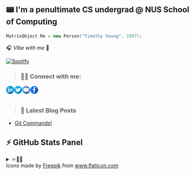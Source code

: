 ## 📟 I'm a penultimate CS undergrad @ NUS School of Computing 

```cpp
MatrixObject Me = new Person("Timothy Young", 1997);
```
🎧 _Vibe with me_ 🎺

[![Spotify](https://spotify-stats-timothyoung97.vercel.app/api/spotify)](https://open.spotify.com/user/31qd72w5v25ss2gn6tpaoaenqfru)


> ### 🤝🏼 Connect with me:

[<img align="left" alt="Timothyoung | LinkedIn" width="22px" src="public\linkedin.png" />][linkedin]
[<img align="left" alt="Timothyoung | Twitter" width="22px" src="public\twitter.png" />][twitter]
[<img align="left" alt="Timothyoung | Email" width="22px" src="public\email.png" />][email]
[<img align="left" alt="Timothyoung | Facebook" width="22px" src="public\facebook.png" />][facebook]

<br />
<br />

> ### 📕 Latest Blog Posts

<!-- BLOG-POST-LIST:START -->
- [Git Commands!](https://dev.to/timothyoung97/git-commands-3pkh)
<!-- BLOG-POST-LIST:END -->

## ⚡ GitHub Stats Panel

<details>
  <summary>♾️📶🆙</summary>

  <h4><i>Recent Activities</i></h2>

<!--START_SECTION:activity-->
1. ❗️ Opened issue [#6](https://github.com/Timothyoung97/Timothyoung97/issues/6) in [Timothyoung97/Timothyoung97](https://github.com/Timothyoung97/Timothyoung97)
2. 💪 Opened PR [#406](https://github.com/CS3247-Game-Development-Team-6/Doodles/pull/406) in [CS3247-Game-Development-Team-6/Doodles](https://github.com/CS3247-Game-Development-Team-6/Doodles)
3. 💪 Opened PR [#403](https://github.com/CS3247-Game-Development-Team-6/Doodles/pull/403) in [CS3247-Game-Development-Team-6/Doodles](https://github.com/CS3247-Game-Development-Team-6/Doodles)
4. ❗️ Closed issue [#386](https://github.com/CS3247-Game-Development-Team-6/Doodles/issues/386) in [CS3247-Game-Development-Team-6/Doodles](https://github.com/CS3247-Game-Development-Team-6/Doodles)
5. 🗣 Commented on [#386](https://github.com/CS3247-Game-Development-Team-6/Doodles/issues/386) in [CS3247-Game-Development-Team-6/Doodles](https://github.com/CS3247-Game-Development-Team-6/Doodles)
<!--END_SECTION:activity-->

---

<h4><i>General Stats</i></h2>

  <p align="center">
    <code><img align="center" src="https://github-readme-stats.vercel.app/api?username=Timothyoung97&count_private=true&show_icons=true&theme=blue-green" /></code>
    <code><img align="center" src="https://github-readme-stats.vercel.app/api/top-langs/?username=Timothyoung97&theme=blue-green&count_private=true" /></code>
  </p>  

---

<h4><i>Activity</i></h2>

  <p align="center">
    <code><img align="center" src="http://github-readme-streak-stats.herokuapp.com?user=Timothyoung97&theme=chartreuse-dark&date_format=M%20j%5B%2C%20Y%5D" /></code>
  </p>  

---

<h4><i>Contribution Graph</i></h2>

  <p align="center">
    <code><img align="center" src="./profile-3d-contrib/profile-night-green.svg" /></code>
  </p>  

---

<h4><i>Wakatime Stats</i></h2>
    
<!--START_SECTION:waka-->
![Code Time](http://img.shields.io/badge/Code%20Time-599%20hrs%2022%20mins-blue)

![Profile Views](http://img.shields.io/badge/Profile%20Views-1-blue)

![Lines of code](https://img.shields.io/badge/From%20Hello%20World%20I%27ve%20Written-98.6%20million%20lines%20of%20code-blue)

**🐱 My GitHub Data** 

> 📦 2.1 MB Used in GitHub's Storage 
 > 
> 🏆 269 Contributions in the Year 2023
 > 
> 💼 Opted to Hire
 > 
> 📜 23 Public Repositories 
 > 
> 🔑 21 Private Repositories 
 > 
**I'm a Night 🦉** 

```text
🌞 Morning                281 commits         █░░░░░░░░░░░░░░░░░░░░░░░░   04.00 % 
🌆 Daytime                2609 commits        █████████░░░░░░░░░░░░░░░░   37.14 % 
🌃 Evening                2522 commits        █████████░░░░░░░░░░░░░░░░   35.91 % 
🌙 Night                  1612 commits        ██████░░░░░░░░░░░░░░░░░░░   22.95 % 
```
📅 **I'm Most Productive on Saturday** 

```text
Monday                   799 commits         ███░░░░░░░░░░░░░░░░░░░░░░   11.38 % 
Tuesday                  1216 commits        ████░░░░░░░░░░░░░░░░░░░░░   17.31 % 
Wednesday                900 commits         ███░░░░░░░░░░░░░░░░░░░░░░   12.81 % 
Thursday                 484 commits         ██░░░░░░░░░░░░░░░░░░░░░░░   06.89 % 
Friday                   1130 commits        ████░░░░░░░░░░░░░░░░░░░░░   16.09 % 
Saturday                 1483 commits        █████░░░░░░░░░░░░░░░░░░░░   21.11 % 
Sunday                   1012 commits        ████░░░░░░░░░░░░░░░░░░░░░   14.41 % 
```


📊 **This Week I Spent My Time On** 

```text
🕑︎ Time Zone: Asia/Singapore

💬 Programming Languages: 
C++                      1 hr 34 mins        █████████████████░░░░░░░░   69.06 % 
Makefile                 27 mins             █████░░░░░░░░░░░░░░░░░░░░   20.22 % 
JSON                     7 mins              █░░░░░░░░░░░░░░░░░░░░░░░░   05.84 % 
Git Config               5 mins              █░░░░░░░░░░░░░░░░░░░░░░░░   04.13 % 
Objective-C              0 secs              ░░░░░░░░░░░░░░░░░░░░░░░░░   00.56 % 

🔥 Editors: 
VS Code                  2 hrs 16 mins       █████████████████████████   100.00 % 

🐱‍💻 Projects: 
VulkanProject            1 hr 57 mins        █████████████████████░░░░   85.98 % 
Vulkan                   19 mins             ████░░░░░░░░░░░░░░░░░░░░░   14.02 % 

💻 Operating System: 
Mac                      1 hr 51 mins        ████████████████████░░░░░   81.73 % 
Linux                    24 mins             █████░░░░░░░░░░░░░░░░░░░░   18.27 % 
```

**I Mostly Code in C++** 

```text
C++                      7 repos             █████░░░░░░░░░░░░░░░░░░░░   21.88 % 
Python                   5 repos             ████░░░░░░░░░░░░░░░░░░░░░   15.62 % 
C#                       4 repos             ███░░░░░░░░░░░░░░░░░░░░░░   12.50 % 
HTML                     2 repos             ██░░░░░░░░░░░░░░░░░░░░░░░   06.25 % 
Jupyter Notebook         2 repos             ██░░░░░░░░░░░░░░░░░░░░░░░   06.25 % 
```



**Timeline**

![Lines of Code chart](https://raw.githubusercontent.com/Timothyoung97/Timothyoung97/main/assets/bar_graph.png)


 Last Updated on 06/07/2023 18:39:20 UTC
<!--END_SECTION:waka-->
    
</details>

[facebook]: https://www.facebook.com/TimYoung97
[email]: mailto:e0518553@u.nus.edu
[twitter]: https://twitter.com/timothyoung97
[linkedin]: https://www.linkedin.com/in/shiyuan-yang97/

<div>Icons made by <a href="https://www.freepik.com" title="Freepik">Freepik</a> from <a href="https://www.flaticon.com/" title="Flaticon">www.flaticon.com</a></div>
